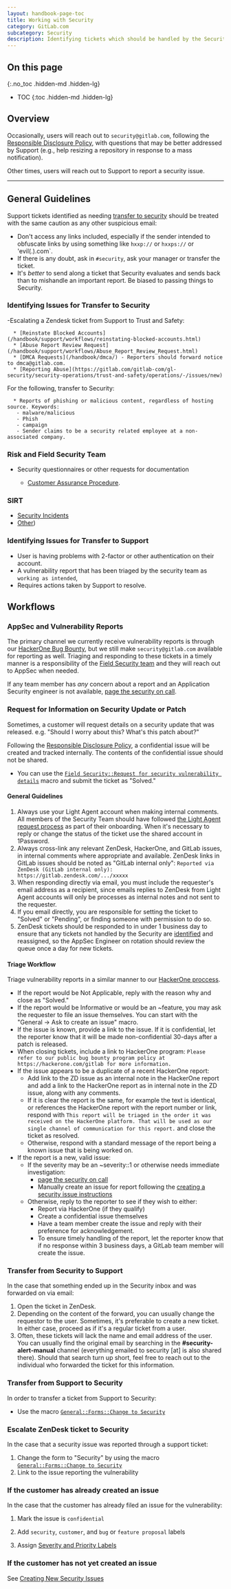 ```yaml
---
layout: handbook-page-toc
title: Working with Security
category: GitLab.com
subcategory: Security
description: Identifying tickets which should be handled by the Security team, or Security issues which are better handled by support, and transferring each way.
---
```


## On this page
{:.no_toc .hidden-md .hidden-lg}

- TOC
{:toc .hidden-md .hidden-lg}

## Overview

Occasionally, users will reach out to `security@gitlab.com`, following the [Responsible Disclosure Policy](/security/disclosure/), with questions that may be better addressed by Support (e.g., help resizing a repository in response to a mass notification).

Other times, users will reach out to Support to report a security issue.

______________

## General Guidelines

Support tickets identified as needing [transfer to security](#identifying-issues-for-transfer-to-security) should be treated with the
same caution as any other suspicious email:

- Don't access any links included, especially if the sender intended to obfuscate links by using something like `hxxp://` or `hxxps://` or 'evil(.).com`.
- If there is any doubt, ask in `#security`, ask your manager or transfer the ticket.
- It's *better* to send along a ticket that Security evaluates and sends back than to mishandle an important report. Be biased to passing things to Security.

### Identifying Issues for Transfer to Security

-Escalating a Zendesk ticket from Support to Trust and Safety: 

      * [Reinstate Blocked Accounts](/handbook/support/workflows/reinstating-blocked-accounts.html)
      * [Abuse Report Review Request](/handbook/support/workflows/Abuse_Report_Review_Request.html)
      * [DMCA Requests](/handbook/dmca/) - Reporters should forward notice to dmca@gitlab.com. 
      * [Reporting Abuse](https://gitlab.com/gitlab-com/gl-security/security-operations/trust-and-safety/operations/-/issues/new)   

For the following, transfer to Security:

      * Reports of phishing or malicious content, regardless of hosting source. Keywords:
       - malware/malicious
       - Phish
       - campaign
       - Sender claims to be a security related employee at a non-associated company.

### Risk and Field Security Team

-  Security questionnaires or other requests for documentation

   * [Customer Assurance Procedure](/handbook/engineering/security/security-assurance/risk-field-security/).

### SIRT 

- [Security Incidents](/handbook/engineering/security/#engaging-the-security-on-call) 
- [Other](/handbook/engineering/security/#sirt---security-incident-response-team))

### Identifying Issues for Transfer to Support

 * User is having problems with 2-factor or other authentication on their account.
 * A vulnerability report that has been triaged by the security team as `working as intended`,
 * Requires actions taken by Support to resolve.

## Workflows

### AppSec and Vulnerability Reports

The primary channel we currently receive vulnerability reports is through our
[HackerOne Bug Bounty](/handbook/engineering/security/security-engineering-and-research/application-security/runbooks/hackerone-process.html), but we still
make `security@gitlab.com` available for reporting as well. Triaging and
responding to these tickets in a timely manner is a responsibility of the
[Field Security team](/handbook/engineering/security/#external-contact-information)
and they will reach out to AppSec when needed.

If any team member has *any* concern about a report and an Application Security
engineer is not available, [page the security on call](/handbook/engineering/security/#engaging-the-security-on-call).

### Request for Information on Security Update or Patch

Sometimes, a customer will request details on a security update that was released. e.g. "Should I worry about this? What's this patch about?"

Following the [Responsible Disclosure Policy](/security/disclosure/), a confidential issue will be created and tracked internally.
The contents of the confidential issue should not be shared.

* You can use the [`Field Security::Request for security vulnerability details`](https://gitlab.com/search?utf8=%E2%9C%93&group_id=2573624&project_id=17008590&scope=&search_code=true&snippets=false&repository_ref=master&nav_source=navbar&search=id%3A+360044308560) macro and submit the ticket as "Solved."

#### General Guidelines

1. Always use your Light Agent account when making internal comments. All members
  of the Security Team should have followed [the Light Agent request process](/handbook/support/internal-support/#viewing-support-tickets)
  as part of their onboarding. When it's necessary to reply or change the
  status of the ticket use the shared account in 1Password.
1. Always cross-link any relevant ZenDesk, HackerOne, and GitLab issues, in
  internal comments where appropriate and available. ZenDesk links in GitLab issues
  should be noted as "GitLab internal only": `Reported via ZenDesk (GitLab internal only): https://gitlab.zendesk.com/.../xxxxx`
1. When responding directly via email, you must include the requester's email
  address as a recipient, since emails replies to ZenDesk from Light Agent
  accounts will only be processes as internal notes and not sent to the requester.
  1. If you email directly, you are responsible for setting the ticket to
    "Solved" or "Pending", or finding someone with permission to do so.
1. ZenDesk tickets should be responded to in under 1 business day to ensure that
  any tickets not handled by the Security are [identified](#identifying-issues-for-transfer-to-support) and reassigned,
  so the AppSec Engineer on rotation should review the queue once a day for new
  tickets.

#### Triage Workflow

Triage vulnerability reports in a similar manner to our [HackerOne proccess](/handbook/engineering/security/security-engineering-and-research/application-security/runbooks/hackerone-process.html).

* If the report would be Not Applicable, reply with the reason why and close as "Solved."
* If the report would be Informative or would be an ~feature, you may ask the requester to
  file an issue themselves. You can start with the "General -> Ask to create an issue"
  macro.
* If the issue is known, provide a link to the issue. If it is confidential,
    let the reporter know that it will be made non-confidential 30-days after
    a patch is released.
* When closing tickets, include a link to HackerOne program:
  `Please refer to our public bug bounty program policy at https://hackerone.com/gitlab for more information.`
* If the issue appears to be a duplicate of a recent HackerOne report:
  * Add link to the ZD issue as an internal note in the HackerOne report and
      add a link to the HackerOne report as in internal note in the ZD issue,
      along with any comments.
  * If it is clear the report is the same, for example the
      text is identical, or references the HackerOne report with the report number or
      link, respond with ```This report will be triaged in the order it was
      received on the HackerOne platform. That will be used as our single
      channel of communication for this report.``` and close the ticket as
      resolved.
  * Otherwise, respond with a standard message of the report being a known issue
    that is being worked on.
* If the report is a new, valid issue:
  * If the severity may be an ~severity::1 or otherwise needs immediate investigation:
    * [page the security on call](/handbook/engineering/security/#engaging-the-security-on-call)
    * Manually create an issue for report following the [creating a security issue instructions](/handbook/engineering/security/#creating-new-security-issues)
  * Otherwise, reply to the reporter to see if they wish to either:
    * Report via HackerOne (if they qualify)
    * Create a confidential issue themselves
    * Have a team member create the issue and reply with their preference for acknowledgement.
    * To ensure timely handling of the report, let the reporter know that if no response
      within 3 business days, a GitLab team member will create the issue.

### Transfer from Security to Support

In the case that something ended up in the Security inbox and was forwarded on via email:

1. Open the ticket in ZenDesk.
1. Depending on the content of the forward, you can usually change the requestor to the user. Sometimes, it's preferable to create a new ticket. In either case, proceed as if it's a regular ticket from a user.
1. Often, these tickets will lack the name and email address of the user. You can usually find the original email by searching in the **#security-alert-manual** channel (everything emailed to security [at] is also shared there). Should that search turn up short, feel free to reach out to the individual who forwarded the ticket for this information.

### Transfer from Support to Security

In order to transfer a ticket from Support to Security:

  * Use the macro [`General::Forms::Change to Security`](https://gitlab.com/search?utf8=%E2%9C%93&group_id=2573624&project_id=17008590&scope=&search_code=true&snippets=false&repository_ref=master&nav_source=navbar&search=id%3A+360063373880)

### Escalate ZenDesk ticket to Security

In the case that a security issue was reported through a support ticket:

1. Change the form to "Security" by using the macro [`General::Forms::Change to Security`](https://gitlab.com/search?utf8=%E2%9C%93&group_id=2573624&project_id=17008590&scope=&search_code=true&snippets=false&repository_ref=master&nav_source=navbar&search=id%3A+360063373880)
1. Link to the issue reporting the vulnerability

### If the customer has already created an issue

In the case that the customer has already filed an issue for the vulnerability:

1. Mark the issue is `confidential`

1. Add `security`, `customer`, and `bug` or `feature proposal` labels

1. Assign [Severity and Priority Labels](/handbook/engineering/security/#severity-and-priority-labels-on-security-issues)

### If the customer has not yet created an issue

See [Creating New Security Issues](/handbook/engineering/security/#creating-new-security-issues)

